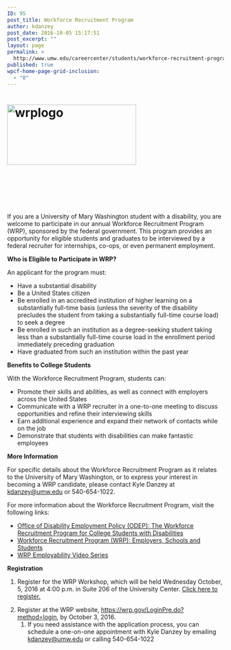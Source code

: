 ```yaml
---
ID: 95
post_title: Workforce Recruitment Program
author: kdanzey
post_date: 2016-10-05 15:17:51
post_excerpt: ""
layout: page
permalink: >
  http://www.umw.edu/careercenter/students/workforce-recruitment-program/
published: true
wpcf-home-page-grid-inclusion:
  - "0"
---
```

<div class="post-20245 page type-page status-publish hentry entry">
<div class="post-20245 page type-page status-publish hentry entry">
<h1 class="entry-title"><a href="https://wrp.gov/LoginPre.do?method=login"><img class="size-medium wp-image-96 alignleft" src="http://www.umw.edu/careercenter/wp-content/uploads/sites/41/2016/10/WRPLogo-300x140.jpg" alt="wrplogo" width="300" height="140" /></a></h1>
<div class="entry-content">

&nbsp;

&nbsp;

&nbsp;

If you are a University of Mary Washington student with a disability, you are welcome to participate in our annual Workforce Recruitment Program (WRP), sponsored by the federal government. This program provides an opportunity for eligible students and graduates to be interviewed by a federal recruiter for internships, co-ops, or even permanent employment.

<strong>Who is Eligible to Participate in WRP?</strong>

An applicant for the program must:
<ul>
 	<li>Have a substantial disability</li>
 	<li>Be a United States citizen</li>
 	<li>Be enrolled in an accredited institution of higher learning on a substantially full-time basis (unless the severity of the disability precludes the student from taking a substantially full-time course load) to seek a degree</li>
 	<li>Be enrolled in such an institution as a degree-seeking student taking less than a substantially full-time course load in the enrollment period immediately preceding graduation</li>
 	<li>Have graduated from such an institution within the past year</li>
</ul>
<strong>Benefits to College Students</strong>

With the Workforce Recruitment Program, students can:
<ul>
 	<li>Promote their skills and abilities, as well as connect with employers across the United States</li>
 	<li>Communicate with a WRP recruiter in a one-to-one meeting to discuss opportunities and refine their interviewing skills</li>
 	<li>Earn additional experience and expand their network of contacts while on the job</li>
 	<li>Demonstrate that students with disabilities can make fantastic employees</li>
</ul>
<strong>More Information </strong>

For specific details about the Workforce Recruitment Program as it relates to the University of Mary Washington, or to express your interest in becoming a WRP candidate, please contact Kyle Danzey at <a href="mailto:kdanzey@umw.edu">kdanzey@umw.edu</a> or 540-654-1022.

For more information about the Workforce Recruitment Program, visit the following links:
<ul>
 	<li><a href="http://www.dol.gov/odep/pubs/brochures/wrp1.html">Office of Disability Employment Policy (ODEP): The Workforce Recruitment Program for College Students with Disabilities</a></li>
 	<li><a href="https://wrp.gov/AboutPre.do#Students">Workforce Recruitment Program (WRP): Employers, Schools and Students</a></li>
 	<li><a href="http://www.dol.gov/odep/wrp/Videos.htm">WRP Employability Video Series</a></li>
</ul>
<strong>Registration</strong>
<ol>
 	<li>Register for the WRP Workshop, which will be held Wednesday October, 5, 2016 at 4:00 p.m. in Suite 206 of the University Center. <a href="https://wp.me/P5seuQ-5gA">Click here to register.</a></li>
</ol>
<ol start="2">
 	<li>Register at the WRP website, <a href="https://wrp.gov/LoginPre.do?method=login">https://wrp.gov/LoginPre.do?method=login</a>, by October 3, 2016.
<ol>
 	<li>If you need assistance with the application process, you can schedule a one-on-one appointment with Kyle Danzey by emailing <a href="mailto:kdanzey@umw.edu">kdanzey@umw.edu</a> or calling 540-654-1022</li>
</ol>
</li>
</ol>
</div>
</div>
</div>